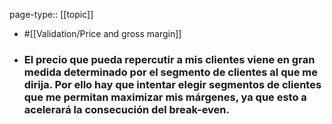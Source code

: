 page-type:: [[topic]]

- #[[Validation/Price and gross margin]]

- ### El precio que pueda repercutir a mis clientes viene en gran medida determinado por el segmento de clientes al que me dirija. Por ello hay que intentar elegir segmentos de clientes que me permitan maximizar mis márgenes, ya que esto a acelerará la consecución del break-even.



